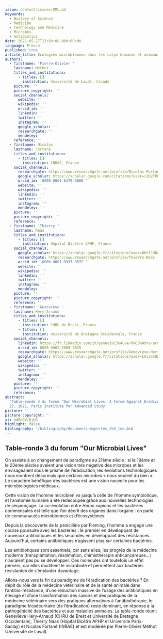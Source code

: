 ```yaml
---
issue: content/issues/OML.md
keywords:
  - History of Science
  - Medicine
  - Technology and Medicine
  - Microbes
  - Antibiotics
date: 2021-05-27T13:00:08.000+00:00
language: French
published: true
article_title: Écologies microbiennes dans les corps humains et animaux
authors:
  - firstname: 'Pierre-Olivier '
    lastname: Méthot
    titles_and_institutions:
      - titles: []
        institution: Université de Laval, Canada
    picture: ''
    picture_copyright: ''
    social_channels:
      website: ''
      wikipedia: ''
      orcid_id: ''
      linkedin: ''
      twitter: ''
      instagram: ''
      google_scholar: ''
      researchgate: ''
      mendeley: ''
    reference: ''
  - firstname: Nicolas
    lastname: Fortané
    titles_and_institutions:
      - titles: []
        institution: INRAE, France
    social_channels:
      researchgate: https://www.researchgate.net/profile/Nicolas-Fortane
      google_scholar: https://scholar.google.com/citations?user=iJD2TRkAAAAJ&hl=fr
      orcid_id: '0000-0001-6479-5808 '
      website: ''
      wikipedia: ''
      linkedin: ''
      twitter: ''
      instagram: ''
      mendeley: ''
    picture: ''
    picture_copyright: ''
    reference: ''
  - firstname: 'Thierry '
    lastname: Naas
    titles_and_institutions:
      - titles: []
        institution: Hôpital Bicêtre APHP, France
    social_channels:
      google_scholar: https://scholar.google.fr/citations?user=OKtfJd0AAAAJ&hl=fr
      researchgate: https://www.researchgate.net/profile/Thierry-Naas
      orcid_id: '0000-0001-9937-9572 '
      website: ''
      wikipedia: ''
      linkedin: ''
      twitter: ''
      instagram: ''
      mendeley: ''
    picture: ''
    picture_copyright: ''
    reference: ''
  - firstname: 'Geneviève '
    lastname: Héry-Arnaud
    titles_and_institutions:
      - titles: []
        institution: CHRU de Brest, France
      - titles: []
        institution: Université de Bretagne Occidentale, France
    social_channels:
      linkedin: https://fr.linkedin.com/in/genevi%C3%A8ve-h%C3%A9ry-arnaud-aa695314a
      orcid_id: 0000-0002-2089-3825
      researchgate: https://www.researchgate.net/profile/Genevieve-Hery-Arnaud
      google_scholar: https://scholar.google.fr/citations?user=LGlzo5QAAAAJ&hl=fr
      website: ''
      wikipedia: ''
      twitter: ''
      instagram: ''
      mendeley: ''
    picture: ''
    picture_copyright: ''
    reference: ''
abstract:
  'Table-ronde 3 du forum "Our Microbial Lives: A Forum Against Eradication",  May
  27, 2021, Paris Institute for Advanced Study'
picture: ''
picture_copyright: ''
yt: mAEoGVjHjUQ
highlight: false
bibliography: '/bibliography/documents-exportes_tb3_lee.bib'
---
```


## Table-ronde 3 du forum "Our Microbial Lives"

On assiste à un changement de paradigme au 21ème siècle : si le 19ème et le 20ème siècles avaient une vision très négative des microbes et les envisageaient sous le prisme de l’éradication, les évolutions technologiques nous montrent désormais que certains microbes « nous veulent du bien ». Le caractère bénéfique des bactéries est une vision nouvelle pour les microbiologistes médicaux.

Cette vision de l’homme microbien va jusqu’à celle de l’homme symbiotique, et l’anatomie humaine a été redécoupée grâce aux nouvelles technologies de séquençage. La co-évolution entre _Homo sapiens_ et les bactéries commensales est telle que l’on décrit des organes dans l’organe : on parle de communautés microbiennes et d’écosystèmes.

Depuis la découverte de la pénicilline par Fleming, l’homme a engagé une course poursuite avec les bactéries : le premier en développant de nouveaux antibiotiques et les secondes en développant des résistances. Aujourd'hui, certains antibiotiques n’agissent plus sur certaines bactéries.

Les antibiotiques sont essentiels, car sans elles, les progrès de la médecine moderne (transplantation, réanimation, chimiothérapie anticancéreuse…) n’auraient pas pu se développer. Ces molécules ont toutefois un effet pervers, car elles modifient le microbiote et permettent aux bactéries résistantes de s’implanter davantage.

Allons-nous vers la fin du paradigme de l’éradication des bactéries ? En dépit du rôle de la médecine vétérinaire et de la santé animale dans l’antibio-résistance, d’une réduction massive de l’usage des antibiotiques en élevage et d’une transformation des savoirs et des pratiques de la médecine vétérinaire vers des pratiques alternatives à l’antibiothérapie, le paradigme biosécuritaire (de l’éradication) reste dominant, en réponse à la pathogénicité des bactéries et aux maladies animales. La table-ronde réunit Geneviève Héry-Arnaud (CHRU de Brest et Université de Bretagne Occidentale), Thierry Naas (Hôpital Bicêtre APHP et Université Paris-Saclay) et Nicolas Fortané (INRAE) et est modérée par Pierre-Olivier Méthot (Université de Laval).

<Youtube yt="mAEoGVjHjUQ" caption ="Écologies microbiennes dans les corps humains et animaux"></Youtube>
